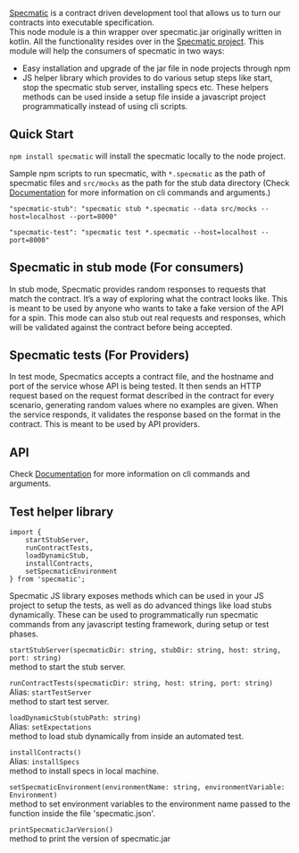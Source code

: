 [Specmatic](https://specmatic.in/) is a contract driven development tool that allows us to turn our contracts into executable specification. <br />
This node module is a thin wrapper over specmatic.jar originally written in kotlin. All the functionality resides over in the [Specmatic project](https://github.com/znsio/specmatic). This module will help the consumers of specmatic in two ways:
* Easy installation and upgrade of the jar file in node projects through npm
* JS helper library which provides to do various setup steps like start, stop the specmatic stub server, installing specs etc. These helpers methods can be used inside a setup file inside a javascript project programmatically instead of using cli scripts. 

## Quick Start
`npm install specmatic`  will install the specmatic locally to the node project.

Sample npm scripts to run specmatic, with `*.specmatic` as the path of specmatic files and `src/mocks` as the path for the stub data directory (Check [Documentation](https://specmatic.in/documentation.html) for more information on cli commands and arguments.)

`"specmatic-stub": "specmatic stub *.specmatic --data src/mocks --host=localhost --port=8000"`

`"specmatic-test": "specmatic test *.specmatic --host=localhost --port=8000"`

## Specmatic in stub mode (For consumers)

In stub mode, Specmatic provides random responses to requests that match the contract. It’s a way of exploring what the contract looks like.
This is meant to be used by anyone who wants to take a fake version of the API for a spin.
This mode can also stub out real requests and responses, which will be validated against the contract before being accepted.

## Specmatic tests (For Providers)

In test mode, Specmatics accepts a contract file, and the hostname and port of the service whose API is being tested. It then sends an HTTP request based on the request format described in the contract for every scenario, generating random values where no examples are given. When the service responds, it validates the response based on the format in the contract.
This is meant to be used by API providers.

## API

Check [Documentation](https://specmatic.in/documentation.html) for more information on cli commands and arguments.

## Test helper library

```
import { 
    startStubServer,
    runContractTests, 
    loadDynamicStub, 
    installContracts,
    setSpecmaticEnvironment
} from 'specmatic';
```

Specmatic JS library exposes methods which can be used in your JS project to setup the tests, as well as do advanced things like load stubs dynamically. These can be used to programmatically run specmatic commands from any javascript testing framework, during setup or test phases.

`startStubServer(specmaticDir: string, stubDir: string, host: string, port: string)` <br />
method to start the stub server.

`runContractTests(specmaticDir: string, host: string, port: string)` <br />
Alias: `startTestServer` <br />
method to start test server.

`loadDynamicStub(stubPath: string)` <br />
Alias: `setExpectations` <br />
method to load stub dynamically from inside an automated test.

`installContracts()` <br />
Alias: `installSpecs` <br />
method to install specs in local machine.

`setSpecmaticEnvironment(environmentName: string, environmentVariable: Environment)` <br />
method to set environment variables to the environment name passed to the function inside the file 'specmatic.json'.

`printSpecmaticJarVersion()` <br />
method to print the version of specmatic.jar
